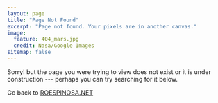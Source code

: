 ```yaml
---
layout: page
title: "Page Not Found"
excerpt: "Page not found. Your pixels are in another canvas."
image:
  feature: 404_mars.jpg
  credit: Nasa/Google Images
sitemap: false
---  
```


Sorry! but the page you were trying to view does not exist or it is under construction --- perhaps you can try searching for it below.

<script type="text/javascript">
  var GOOG_FIXURL_LANG = 'en';
  var GOOG_FIXURL_SITE = '{{ site.url }}'
</script>
<script type="text/javascript"
  src="http://linkhelp.clients.google.com/tbproxy/lh/wm/fixurl.js">
</script>

Go back to <a href="http://roesinosa.net/">ROESPINOSA.NET</a>
